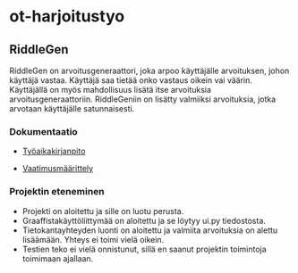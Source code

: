 # ot-harjoitustyo

## RiddleGen

RiddleGen on arvoitusgeneraattori, joka arpoo käyttäjälle arvoituksen, johon käyttäjä vastaa. Käyttäjä saa tietää onko vastaus oikein vai väärin. Käyttäjällä on myös mahdollisuus lisätä itse arvoituksia arvoitusgeneraattoriin. RiddleGeniin on lisätty valmiiksi arvoituksia, jotka arvotaan käyttäjälle satunnaisesti. 

### Dokumentaatio

- [Työaikakirjanpito](https://github.com/Noraelisa/ot-harjoitustyo/blob/main/RiddleGen/dokumentaatio/tyoaikakirjanpito.md)

- [Vaatimusmäärittely](https://github.com/Noraelisa/ot-harjoitustyo/blob/main/RiddleGen/dokumentaatio/vaatimusmaarittely.md)

### Projektin eteneminen

- Projekti on aloitettu ja sille on luotu perusta. 
- Graaffistakäyttöliittymää on aloitettu ja se löytyy ui.py tiedostosta. 
- Tietokantayhteyden luonti on aloitettu ja valmiita arvoituksia on alettu lisäämään. Yhteys ei toimi vielä oikein.
- Testien teko ei vielä onnistunut, sillä en saanut projektin toimintoja toimimaan ajallaan.

